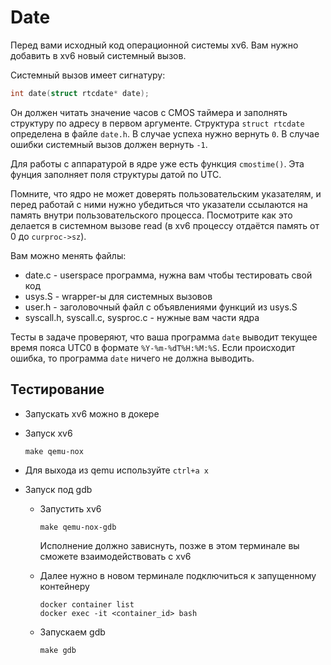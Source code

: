 # Date

Перед вами исходный код операционной системы xv6.
Вам нужно добавить в xv6 новый системный вызов.

Системный вызов имеет сигнатуру:

```c
int date(struct rtcdate* date);
```

Он должен читать значение часов с CMOS таймера и заполнять структуру по адресу в первом аргументе.
Структура `struct rtcdate` определена в файле `date.h`.
В случае успеха нужно вернуть `0`. В случае ошибки системный вызов должен вернуть `-1`.

Для работы с аппаратурой в ядре уже есть функция `cmostime()`. Эта фунция заполняет поля структуры датой по UTC.

Помните, что ядро не может доверять пользовательским указателям, и перед работай с ними нужно убедиться что указатели ссылаются на память внутри пользовательского процесса. Посмотрите как это делается в системном вызове read (в xv6 процессу отдаётся память от 0 до `curproc->sz`).

Вам можно менять файлы:
  * date.c - userspace программа, нужна вам чтобы тестировать свой код
  * usys.S - wrapper-ы для системных вызовов
  * user.h - заголовочный файл с объявлениями функций из usys.S
  * syscall.h, syscall.c, sysproc.c - нужные вам части ядра

Тесты в задаче проверяют, что ваша программа `date` выводит текущее время пояса UTC0 в формате `%Y-%m-%dT%H:%M:%S`.
Если происходит ошибка, то программа `date` ничего не должна выводить.

## Тестирование

* Запускать xv6 можно в докере

* Запуск xv6
  ```console
  make qemu-nox
  ```

* Для выхода из qemu используйте `ctrl+a x`

* Запуск под gdb
  * Запустить xv6
    ```console
    make qemu-nox-gdb
    ```
      Исполнение должно зависнуть, позже в этом терминале вы сможете взаимодействовать с xv6

  * Далее нужно в новом терминале подключиться к запущенному контейнеру
    ```console
    docker container list
    docker exec -it <container_id> bash
    ```

  * Запускаем gdb
    ```console
    make gdb
    ```

